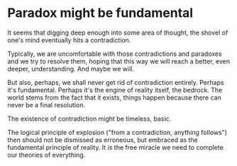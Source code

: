 # Paradox might be fundamental

It seems that digging deep enough into some area of thought, the shovel of one's mind eventually hits a contradiction.

Typically, we are uncomfortable with those contradictions and paradoxes and we try to resolve them, hoping that this way we will reach a better, even deeper, understanding. And maybe we will.

But also, perhaps, we shall never get rid of contradiction entirely. Perhaps it's fundamental. Perhaps it's the engine of reality itself, the bedrock. The world stems from the fact that it exists, things happen because there can never be a final resolution.

The existence of contradiction might be timeless, basic.

The logical principle of explosion ("from a contradiction, anything follows") then should not be dismissed as erroneous, but embraced as the fundamental principle of reality. It *is* the free miracle we need to complete our theories of everything.